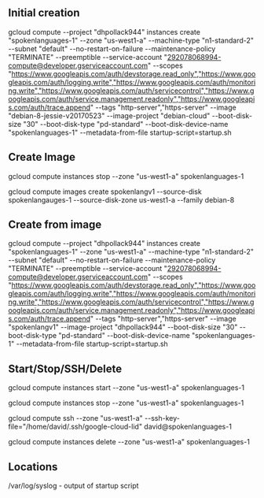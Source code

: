 ## Initial creation
gcloud compute --project "dhpollack944" instances create "spokenlanguages-1" --zone "us-west1-a" --machine-type "n1-standard-2" --subnet "default" --no-restart-on-failure --maintenance-policy "TERMINATE" --preemptible --service-account "292078068994-compute@developer.gserviceaccount.com" --scopes "https://www.googleapis.com/auth/devstorage.read_only","https://www.googleapis.com/auth/logging.write","https://www.googleapis.com/auth/monitoring.write","https://www.googleapis.com/auth/servicecontrol","https://www.googleapis.com/auth/service.management.readonly","https://www.googleapis.com/auth/trace.append" --tags "http-server","https-server" --image "debian-8-jessie-v20170523" --image-project "debian-cloud" --boot-disk-size "30" --boot-disk-type "pd-standard" --boot-disk-device-name "spokenlanguages-1" --metadata-from-file startup-script=startup.sh

## Create Image
gcloud compute instances stop --zone "us-west1-a" spokenlanguages-1

gcloud compute images create spokenlangv1 --source-disk spokenlangauges-1 --source-disk-zone us-west1-a --family debian-8

## Create from image
gcloud compute --project "dhpollack944" instances create "spokenlanguages-1" --zone "us-west1-a" --machine-type "n1-standard-2" --subnet "default" --no-restart-on-failure --maintenance-policy "TERMINATE" --preemptible --service-account "292078068994-compute@developer.gserviceaccount.com" --scopes "https://www.googleapis.com/auth/devstorage.read_only","https://www.googleapis.com/auth/logging.write","https://www.googleapis.com/auth/monitoring.write","https://www.googleapis.com/auth/servicecontrol","https://www.googleapis.com/auth/service.management.readonly","https://www.googleapis.com/auth/trace.append" --tags "http-server","https-server" --image "spokenlangv1" --image-project "dhpollack944" --boot-disk-size "30" --boot-disk-type "pd-standard" --boot-disk-device-name "spokenlanguages-1" --metadata-from-file startup-script=startup.sh

## Start/Stop/SSH/Delete

gcloud compute instances start --zone "us-west1-a" spokenlanguages-1

gcloud compute instances stop --zone "us-west1-a" spokenlanguages-1

gcloud compute ssh --zone "us-west1-a" --ssh-key-file="/home/david/.ssh/google-cloud-lid" david@spokenlanguages-1

gcloud compute instances delete --zone "us-west1-a" spokenlanguages-1


## Locations

/var/log/syslog - output of startup script
